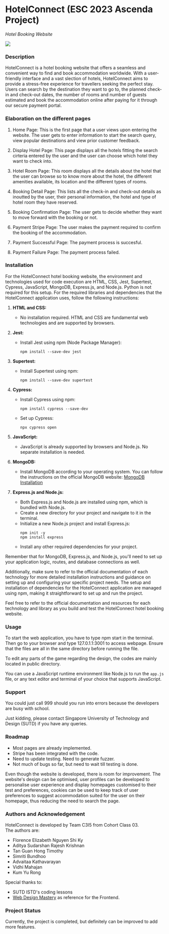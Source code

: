 # HotelConnect (ESC 2023 Ascenda Project)
 *Hotel Booking Website* 

<p align="centre">
  <img src="https://github.com/sims1710/sims1710/assets/87659722/db2613a4-e318-42bc-90ba-cc63fb7b6f86" />
</p>

### Description
HotelConnect is a hotel booking website that offers a seamless and convenient way to find and book accommodation worldwide. With a user-friendly interface and a vast slection of hotels, HotelConnect aims to provide a stress-free experience for travellers seeking the perfect stay. Users can search by the destination they want to go to, the planned check-in and check-out dates, the number of rooms and number of guests estimated and book the accommodation online after paying for it through our secure payment portal.


### Elaboration on the different pages
1. Home Page: This is the first page that a user views upon entering the website. The user gets to enter information to start the search query, view popular destinations and view prior customer feedback.
   
2. Display Hotel Page: This page displays all the hotels fitting the search cirteria entered by the user and the user can choose which hotel they want to check into.

3. Hotel Room Page: This room displays all the details about the hotel that the user can browse so to know more about the hotel, the different amenities available, its location and the different types of rooms.

4. Booking Detail Page: This lists all the check-in and check-out details as inoutted by the user, their personal information, the hotel and type of hotel room they have reserved.
   
5. Booking Confirmation Page: The user gets to decide whether they want to move forward with the booking or not.
  
6. Payment Stripe Page: The user makes the payment required to confirm the booking of the accommodation.
   
7. Payment Successful Page: The payment process is succesful.
   
8. Payment Failure Page: The payment process failed.

### Installation
For the HotelConnect hotel booking website, the environment and technologies used for code execution are HTML, CSS, Jest, Supertest, Cypress, JavaScript, MongoDB, Express.js, and Node.js. Python is not required for this setup. For the required libraries and dependencies that the HotelConnect application uses, follow the following instructions:

1. **HTML and CSS:**
   - No installation required. HTML and CSS are fundamental web technologies and are supported by browsers.

2. **Jest:**
   - Install Jest using npm (Node Package Manager):
     ```
     npm install --save-dev jest
     ```
3. **Supertest:**
   - Install Supertest using npm:
     ```
     npm install --save-dev supertest
     ```
4. **Cypress:**
   - Install Cypress using npm:
     ```
     npm install cypress --save-dev
     ```
   - Set up Cypress:
     ```
     npx cypress open
     ```
5. **JavaScript:**
   - JavaScript is already supported by browsers and Node.js. No separate installation is needed.

6. **MongoDB:**
   - Install MongoDB according to your operating system. You can follow the instructions on the official MongoDB website: [MongoDB Installation](https://docs.mongodb.com/manual/administration/install-community/)

7. **Express.js and Node.js:**
   - Both Express.js and Node.js are installed using npm, which is bundled with Node.js.
   - Create a new directory for your project and navigate to it in the terminal.
   - Initialize a new Node.js project and install Express.js:
     ```
     npm init -y
     npm install express
     ```
   - Install any other required dependencies for your project.

Remember that for MongoDB, Express.js, and Node.js, you'll need to set up your application logic, routes, and database connections as well.
   
Additionally, make sure to refer to the official documentation of each technology for more detailed installation instructions and guidance on setting up and configuring your specific project needs. The setup and installation of dependencies for the HotelConnect application are managed using npm, making it straightforward to set up and run the project.
   
Feel free to refer to the official documentation and resources for each technology and library as you build and test the HotelConnect hotel booking website.

### Usage
To start the web application, you have to type npm start in the terminal. Then go to your browser and type 127.0.1.1:3001 to access webpage. Ensure that the files are all in the same directory before running the file.  
   
To edit any parts of the game regarding the design, the codes are mainly located in public directory.
   
You can use a JavaScript runtime environment like Node.js to run the `app.js` file, or any text editor and terminal of your choice that supports JavaScript.

### Support
You could just call 999 should you run into errors because the developers are busy with school.  

Just kidding, please contact Singapore University of Technology and Design (SUTD) if you have any queries.

### Roadmap
- Most pages are already implemented.
- Stripe has been integrated with the code.
- Need to update testing. Need to generate fuzzer.
- Not much of bugs so far, but need to wait till testing is done.

Even though the website is developed, there is room for improvement. The website's design can be optimised, user profiles can be developed to personalise user experience and display homepages customised to their test and preferences, cookies can be used to keep track of user preferences to suggest accommodation suited for the user on their homepage, thus reducing the need to search the page.

### Authors and Acknowledgement
HotelConnect is developed by Team C3I5 from Cohort Class 03.  
The authors are: 
- Florence Elizabeth Nguyen Shi Ky
- Aditya Sudarshan Rajesh Krishnan
- Tan Guan Hong Timothy
- Simriti Bundhoo
- Advaitaa Kathavarayan
- Vidhi Mahajan
- Kum Yu Rong

Special thanks to:
- SUTD ISTD's coding lessons
- [Web Design Mastery](https://youtu.be/SVLR5XVTGj0) as reference for the Frontend.

### Project Status
Currently, the project is completed, but definitely can be improved to add more features.
